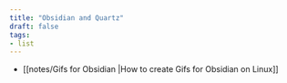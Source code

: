 ```yaml
---
title: "Obsidian and Quartz"
draft: false
tags:
- list
---
```


- [[notes/Gifs for Obsidian |How to create Gifs for Obsidian on Linux]]
